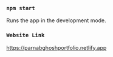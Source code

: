 ### `npm start`

Runs the app in the development mode.

### `Website Link`

https://parnabghoshportfolio.netlify.app
